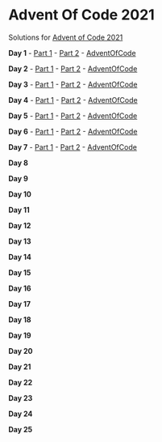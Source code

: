 # Advent Of Code 2021
Solutions for [Advent of Code 2021](https://adventofcode.com/2021/)

**Day 1**  - [Part 1](Day_1/Part_1/) - [Part 2](Day_1/Part_2/) - [AdventOfCode](https://adventofcode.com/2021/day/1)

**Day 2**  - [Part 1](Day_2/Part_1/) - [Part 2](Day_2/Part_2/) - [AdventOfCode](https://adventofcode.com/2021/day/2)

**Day 3**  - [Part 1](Day_3/Part_1/) - [Part 2](Day_3/Part_2/) - [AdventOfCode](https://adventofcode.com/2021/day/3)

**Day 4**  - [Part 1](Day_4/Part_1/) - [Part 2](Day_4/Part_2/) - [AdventOfCode](https://adventofcode.com/2021/day/4)

**Day 5**  - [Part 1](Day_5/Part_1/) - [Part 2](Day_5/Part_2/) - [AdventOfCode](https://adventofcode.com/2021/day/5)

**Day 6**  - [Part 1](Day_6/Part_1/) - [Part 2](Day_6/Part_2/) - [AdventOfCode](https://adventofcode.com/2021/day/6)

**Day 7**  - [Part 1](Day_7/Part_1/) - [Part 2](Day_7/Part_2/) - [AdventOfCode](https://adventofcode.com/2021/day/7)

**Day 8**  <!-- - [Part 1](Day_8/Part_1/) - [Part 2](Day_8/Part_2/) - [AdventOfCode](https://adventofcode.com/2021/day/8) -->

**Day 9**  <!-- - [Part 1](Day_9/Part_1/) - [Part 2](Day_9/Part_2/) - [AdventOfCode](https://adventofcode.com/2021/day/9) -->

**Day 10**  <!-- - [Part 1](Day_10/Part_1/) - [Part 2](Day_10/Part_2/) - [AdventOfCode](https://adventofcode.com/2021/day/10) -->

**Day 11**  <!-- - [Part 1](Day_11/Part_1/) - [Part 2](Day_11/Part_2/) - [AdventOfCode](https://adventofcode.com/2021/day/11) -->

**Day 12**  <!-- - [Part 1](Day_12/Part_1/) - [Part 2](Day_12/Part_2/) - [AdventOfCode](https://adventofcode.com/2021/day/12) -->

**Day 13**  <!-- - [Part 1](Day_13/Part_1/) - [Part 2](Day_13/Part_2/) - [AdventOfCode](https://adventofcode.com/2021/day/13) -->

**Day 14**  <!-- - [Part 1](Day_14/Part_1/) - [Part 2](Day_14/Part_2/) - [AdventOfCode](https://adventofcode.com/2021/day/14) -->

**Day 15**  <!-- - [Part 1](Day_15/Part_1/) - [Part 2](Day_15/Part_2/) - [AdventOfCode](https://adventofcode.com/2021/day/15) -->

**Day 16**  <!-- - [Part 1](Day_16/Part_1/) - [Part 2](Day_16/Part_2/) - [AdventOfCode](https://adventofcode.com/2021/day/16) -->

**Day 17**  <!-- - [Part 1](Day_17/Part_1/) - [Part 2](Day_17/Part_2/) - [AdventOfCode](https://adventofcode.com/2021/day/17) -->

**Day 18**  <!-- - [Part 1](Day_18/Part_1/) - [Part 2](Day_18/Part_2/) - [AdventOfCode](https://adventofcode.com/2021/day/18) -->

**Day 19**  <!-- - [Part 1](Day_19/Part_1/) - [Part 2](Day_19/Part_2/) - [AdventOfCode](https://adventofcode.com/2021/day/19) -->

**Day 20**  <!-- - [Part 1](Day_20/Part_1/) - [Part 2](Day_20/Part_2/) - [AdventOfCode](https://adventofcode.com/2021/day/20) -->

**Day 21**  <!-- - [Part 1](Day_21/Part_1/) - [Part 2](Day_21/Part_2/) - [AdventOfCode](https://adventofcode.com/2021/day/21) -->

**Day 22**  <!-- - [Part 1](Day_22/Part_1/) - [Part 2](Day_22/Part_2/) - [AdventOfCode](https://adventofcode.com/2021/day/22) -->

**Day 23**  <!-- - [Part 1](Day_23/Part_1/) - [Part 2](Day_23/Part_2/) - [AdventOfCode](https://adventofcode.com/2021/day/23) -->

**Day 24**  <!-- - [Part 1](Day_24/Part_1/) - [Part 2](Day_24/Part_2/) - [AdventOfCode](https://adventofcode.com/2021/day/24) -->

**Day 25**  <!-- - [Part 1](Day_25/Part_1/) - [Part 2](Day_25/Part_2/) - [AdventOfCode](https://adventofcode.com/2021/day/25) -->
